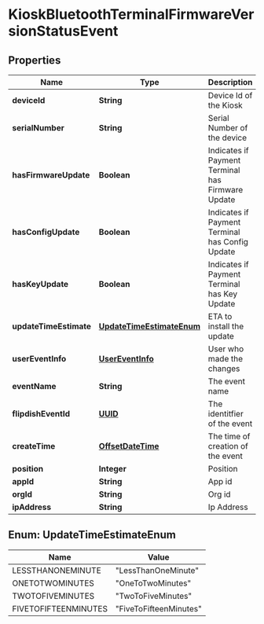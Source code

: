
# KioskBluetoothTerminalFirmwareVersionStatusEvent

## Properties
Name | Type | Description | Notes
------------ | ------------- | ------------- | -------------
**deviceId** | **String** | Device Id of the Kiosk |  [optional]
**serialNumber** | **String** | Serial Number of the device |  [optional]
**hasFirmwareUpdate** | **Boolean** | Indicates if Payment Terminal has Firmware Update |  [optional]
**hasConfigUpdate** | **Boolean** | Indicates if Payment Terminal has Config Update |  [optional]
**hasKeyUpdate** | **Boolean** | Indicates if Payment Terminal has Key Update |  [optional]
**updateTimeEstimate** | [**UpdateTimeEstimateEnum**](#UpdateTimeEstimateEnum) | ETA to install the update |  [optional]
**userEventInfo** | [**UserEventInfo**](UserEventInfo.md) | User who made the changes |  [optional]
**eventName** | **String** | The event name |  [optional]
**flipdishEventId** | [**UUID**](UUID.md) | The identitfier of the event |  [optional]
**createTime** | [**OffsetDateTime**](OffsetDateTime.md) | The time of creation of the event |  [optional]
**position** | **Integer** | Position |  [optional]
**appId** | **String** | App id |  [optional]
**orgId** | **String** | Org id |  [optional]
**ipAddress** | **String** | Ip Address |  [optional]


<a name="UpdateTimeEstimateEnum"></a>
## Enum: UpdateTimeEstimateEnum
Name | Value
---- | -----
LESSTHANONEMINUTE | &quot;LessThanOneMinute&quot;
ONETOTWOMINUTES | &quot;OneToTwoMinutes&quot;
TWOTOFIVEMINUTES | &quot;TwoToFiveMinutes&quot;
FIVETOFIFTEENMINUTES | &quot;FiveToFifteenMinutes&quot;



